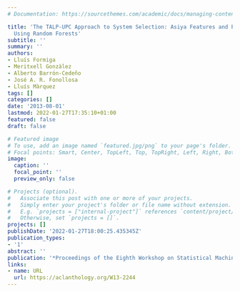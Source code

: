 ```yaml
---
# Documentation: https://sourcethemes.com/academic/docs/managing-content/

title: 'The TALP-UPC Approach to System Selection: Asiya Features and Pairwise Classification
  Using Random Forests'
subtitle: ''
summary: ''
authors:
- Lluís Formiga
- Meritxell Gonzàlez
- Alberto Barrón-Cedeño
- José A. R. Fonollosa
- Lluís Màrquez
tags: []
categories: []
date: '2013-08-01'
lastmod: 2022-01-27T17:35:10+01:00
featured: false
draft: false

# Featured image
# To use, add an image named `featured.jpg/png` to your page's folder.
# Focal points: Smart, Center, TopLeft, Top, TopRight, Left, Right, BottomLeft, Bottom, BottomRight.
image:
  caption: ''
  focal_point: ''
  preview_only: false

# Projects (optional).
#   Associate this post with one or more of your projects.
#   Simply enter your project's folder or file name without extension.
#   E.g. `projects = ["internal-project"]` references `content/project/deep-learning/index.md`.
#   Otherwise, set `projects = []`.
projects: []
publishDate: '2022-01-27T18:00:25.435345Z'
publication_types:
- '1'
abstract: ''
publication: '*Proceedings of the Eighth Workshop on Statistical Machine Translation*'
links:
- name: URL
  url: https://aclanthology.org/W13-2244
---
```

